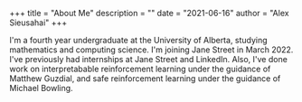 +++
title = "About Me"
description = ""
date = "2021-06-16"
author = "Alex Sieusahai"
+++

I'm a fourth year undergraduate at the University of Alberta, studying mathematics and computing science. I'm joining Jane Street in March 2022. I've previously had internships at Jane Street and LinkedIn. Also, I've done work on interpretabable reinforcement learning under the guidance of Matthew Guzdial, and safe reinforcement learning under the guidance of Michael Bowling.
